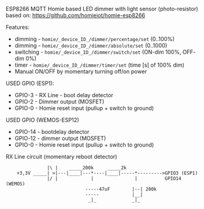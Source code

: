 
ESP8266 MQTT Homie based LED dimmer with light sensor (photo-resistor) based on: https://github.com/homieiot/homie-esp8266
 
Features:
- dimming   - `homie/_device_ID_/dimmer/percentage/set` (0..100%)
- dimming   - `homie/_device_ID_/dimmer/absolute/set` (0..1000)
- switching - `homie/_device_ID_/dimmer/switch/set` (ON-dim 100%, OFF- dim 0%)
- timer     - `homie/_device_ID_/dimmer/timer/set` (time [s] of 100% dim)
- Manual ON/OFF by momentary turning off/on power
 
USED GPIO (ESP1):
- GPIO-3 - RX Line - boot delay detector
- GPIO-2 - Dimmer output (MOSFET)
- GPIO-0 - Homie reset input (pullup + switch to ground)

USED GPIO (WEMOS-ESP12)
- GPIO-14 - bootdelay detector
- GPIO-12 - dimmer output (MOSFET)
- GPIO-0  - Homie reset input (pullup + switch to ground)
 
RX Line circuit (momentary reboot detector)
```
               |\ |    _____200k     _____2k
    +3,3V _____| >|---|____|---*----|____|-----*--------->GPIO3 (ESP1)
               |/ |            |               |          GPIO14 (WEMOS)
                             -----47uF        |--| 200k
                             -----            |__|
                              _|_             _|_
 ```
